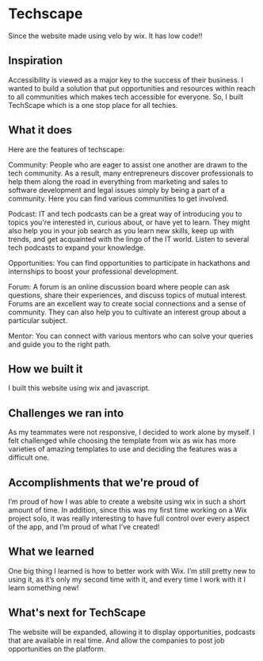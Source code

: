 # Techscape

Since the website made using velo by wix. It has low code!!

## Inspiration

Accessibility is viewed as a major key to the success of their business. I wanted to build a solution that put opportunities and resources within reach to all communities which makes tech accessible for everyone. So, I built TechScape which is a one stop place for all techies.

## What it does

Here are the features of techscape:

Community: People who are eager to assist one another are drawn to the tech community. As a result, many entrepreneurs discover professionals to help them along the road in everything from marketing and sales to software development and legal issues simply by being a part of a community. Here you can find various communities to get involved.

Podcast: IT and tech podcasts can be a great way of introducing you to topics you're interested in, curious about, or have yet to learn. They might also help you in your job search as you learn new skills, keep up with trends, and get acquainted with the lingo of the IT world. Listen to several tech podcasts to expand your knowledge.

Opportunities: You can find opportunities to participate in hackathons and internships to boost your professional development.

Forum: A forum is an online discussion board where people can ask questions, share their experiences, and discuss topics of mutual interest. Forums are an excellent way to create social connections and a sense of community. They can also help you to cultivate an interest group about a particular subject.

Mentor: You can connect with various mentors who can solve your queries and guide you to the right path. 

## How we built it

I built this website using wix and javascript.

## Challenges we ran into

As my teammates were not responsive, I decided to work alone by myself. I felt challenged while choosing the template from wix as wix has more varieties of amazing templates to use and deciding the features was a difficult one.

## Accomplishments that we're proud of

I’m proud of how I was able to create a website using wix in such a short amount of time. In addition, since this was my first time working on a Wix project solo, it was really interesting to have full control over every aspect of the app, and I’m proud of what I’ve created!

## What we learned

One big thing I learned is how to better work with Wix. I’m still pretty new to using it, as it’s only my second time with it, and every time I work with it I learn something new!

## What's next for TechScape

The website will be expanded, allowing it to display opportunities, podcasts that are available in real time. And allow the companies to post job opportunities on the platform.
